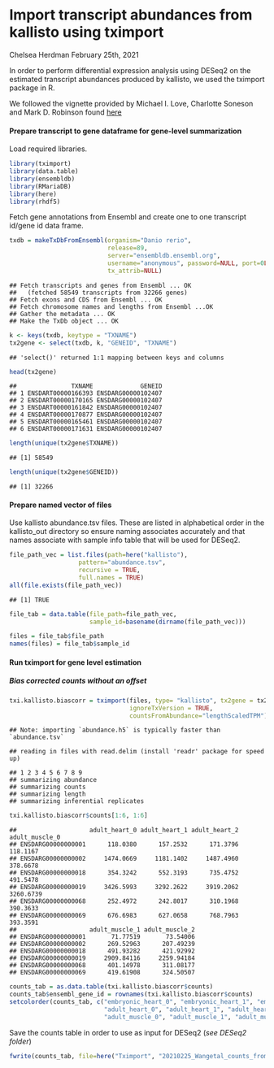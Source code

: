Import transcript abundances from kallisto using tximport
================
Chelsea Herdman
February 25th, 2021

In order to perform differential expression analysis using DESeq2 on the
estimated transcript abundances produced by kallisto, we used the
tximport package in R.

We followed the vignette provided by Michael I. Love, Charlotte Soneson
and Mark D. Robinson found
[here](http://bioconductor.org/packages/release/bioc/vignettes/tximport/inst/doc/tximport.html#salmon_with_inferential_replicates)

#### Prepare transcript to gene dataframe for gene-level summarization

Load required libraries.

``` r
library(tximport)
library(data.table)
library(ensembldb)
library(RMariaDB)
library(here)
library(rhdf5)
```

Fetch gene annotations from Ensembl and create one to one transcript
id/gene id data frame.

``` r
txdb = makeTxDbFromEnsembl(organism="Danio rerio",
                           release=89,
                           server="ensembldb.ensembl.org",
                           username="anonymous", password=NULL, port=0L,
                           tx_attrib=NULL)
```

    ## Fetch transcripts and genes from Ensembl ... OK
    ##   (fetched 58549 transcripts from 32266 genes)
    ## Fetch exons and CDS from Ensembl ... OK
    ## Fetch chromosome names and lengths from Ensembl ...OK
    ## Gather the metadata ... OK
    ## Make the TxDb object ... OK

``` r
k <- keys(txdb, keytype = "TXNAME")
tx2gene <- select(txdb, k, "GENEID", "TXNAME")
```

    ## 'select()' returned 1:1 mapping between keys and columns

``` r
head(tx2gene)
```

    ##               TXNAME             GENEID
    ## 1 ENSDART00000166393 ENSDARG00000102407
    ## 2 ENSDART00000170165 ENSDARG00000102407
    ## 3 ENSDART00000161842 ENSDARG00000102407
    ## 4 ENSDART00000170877 ENSDARG00000102407
    ## 5 ENSDART00000165461 ENSDARG00000102407
    ## 6 ENSDART00000171631 ENSDARG00000102407

``` r
length(unique(tx2gene$TXNAME))
```

    ## [1] 58549

``` r
length(unique(tx2gene$GENEID))
```

    ## [1] 32266

#### Prepare named vector of files

Use kallisto abundance.tsv files. These are listed in alphabetical order
in the kallisto\_out directory so ensure naming associates accurately
and that names associate with sample info table that will be used for
DESeq2.

``` r
file_path_vec = list.files(path=here("kallisto"),
                   pattern="abundance.tsv",
                   recursive = TRUE,
                   full.names = TRUE)
all(file.exists(file_path_vec))
```

    ## [1] TRUE

``` r
file_tab = data.table(file_path=file_path_vec,
                      sample_id=basename(dirname(file_path_vec)))

files = file_tab$file_path
names(files) = file_tab$sample_id
```

#### Run tximport for gene level estimation

##### Bias corrected counts without an offset

``` r
txi.kallisto.biascorr = tximport(files, type= "kallisto", tx2gene = tx2gene, 
                                 ignoreTxVersion = TRUE, 
                                 countsFromAbundance="lengthScaledTPM")
```

    ## Note: importing `abundance.h5` is typically faster than `abundance.tsv`

    ## reading in files with read.delim (install 'readr' package for speed up)

    ## 1 2 3 4 5 6 7 8 9 
    ## summarizing abundance
    ## summarizing counts
    ## summarizing length
    ## summarizing inferential replicates

``` r
txi.kallisto.biascorr$counts[1:6, 1:6]
```

    ##                    adult_heart_0 adult_heart_1 adult_heart_2 adult_muscle_0
    ## ENSDARG00000000001      118.0380      157.2532      171.3796       118.1167
    ## ENSDARG00000000002     1474.0669     1181.1402     1487.4960       378.6678
    ## ENSDARG00000000018      354.3242      552.3193      735.4752       491.5478
    ## ENSDARG00000000019     3426.5993     3292.2622     3919.2062      3260.6739
    ## ENSDARG00000000068      252.4972      242.8017      310.1968       390.3633
    ## ENSDARG00000000069      676.6983      627.0658      768.7963       393.3591
    ##                    adult_muscle_1 adult_muscle_2
    ## ENSDARG00000000001       71.77519       73.54006
    ## ENSDARG00000000002      269.52963      207.49239
    ## ENSDARG00000000018      491.93282      421.92992
    ## ENSDARG00000000019     2909.84116     2259.94184
    ## ENSDARG00000000068      401.14978      311.08177
    ## ENSDARG00000000069      419.61908      324.50507

``` r
counts_tab = as.data.table(txi.kallisto.biascorr$counts)
counts_tab$ensembl_gene_id = rownames(txi.kallisto.biascorr$counts)
setcolorder(counts_tab, c("embryonic_heart_0", "embryonic_heart_1", "embryonic_heart_2",
                          "adult_heart_0", "adult_heart_1", "adult_heart_2",
                          "adult_muscle_0", "adult_muscle_1", "adult_muscle_2"))
```

Save the counts table in order to use as input for DESeq2 (*see DESeq2
folder*)

``` r
fwrite(counts_tab, file=here("Tximport", "20210225_Wangetal_counts_fromtximport_biascorrected.txt"), sep="\t")
```
